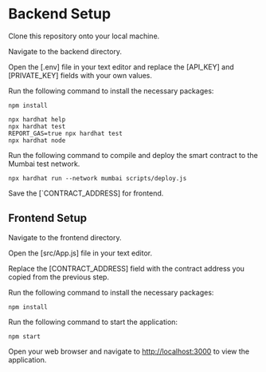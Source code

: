 # Backend Setup

Clone this repository onto your local machine.

Navigate to the backend directory.

Open the [.env] file in your text editor and replace the [API_KEY] and [PRIVATE_KEY] fields with your own values.

Run the following command to install the necessary packages:

`npm install`

```shell
npx hardhat help
npx hardhat test
REPORT_GAS=true npx hardhat test
npx hardhat node
```

Run the following command to compile and deploy the smart contract to the Mumbai test network.

`npx hardhat run --network mumbai scripts/deploy.js`

Save the [`CONTRACT_ADDRESS] for frontend.

## Frontend Setup

Navigate to the frontend directory.

Open the [src/App.js] file in your text editor.

Replace the [CONTRACT_ADDRESS] field with the contract address you copied from the previous step.

Run the following command to install the necessary packages:

`npm install`

Run the following command to start the application:

`npm start`

Open your web browser and navigate to [http://localhost:3000](http://localhost:3000) to view the application.
